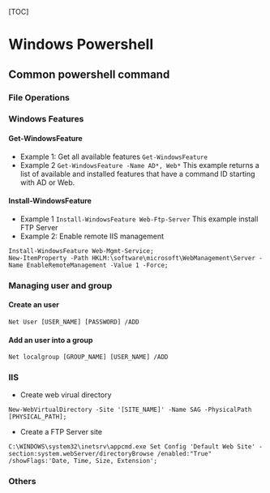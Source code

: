 [TOC]

# Windows Powershell
## Common powershell command
### File Operations

### Windows Features
#### Get-WindowsFeature
* Example 1: Get all available features
``Get-WindowsFeature``
* Example 2
``Get-WindowsFeature -Name AD*, Web*``
This example returns a list of available and installed features that have a command ID starting with AD or Web.

#### Install-WindowsFeature
* Example 1
``Install-WindowsFeature Web-Ftp-Server``
This example install FTP Server
* Example 2: Enable remote IIS management
```
Install-WindowsFeature Web-Mgmt-Service;
New-ItemProperty -Path HKLM:\software\microsoft\WebManagement\Server -Name EnableRemoteManagement -Value 1 -Force;
```

### Managing user and group
#### Create an user
``Net User [USER_NAME] [PASSWORD] /ADD``
#### Add an user into a group
``Net localgroup [GROUP_NAME] [USER_NAME] /ADD``

### IIS
* Create web virual directory
```
New-WebVirtualDirectory -Site '[SITE_NAME]' -Name SAG -PhysicalPath [PHYSICAL_PATH];
```
* Create a FTP Server site
```
C:\WINDOWS\system32\inetsrv\appcmd.exe Set Config 'Default Web Site' -section:system.webServer/directoryBrowse /enabled:"True" /showFlags:'Date, Time, Size, Extension';
```
### Others
